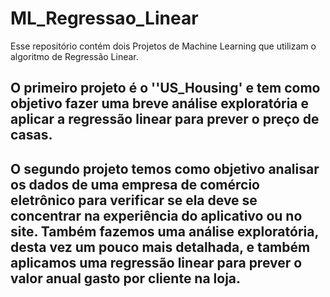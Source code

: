 # ML_Regressao_Linear
Esse repositório contém dois Projetos de Machine Learning que utilizam o algoritmo de Regressão Linear. 

## O primeiro projeto é o ''US_Housing' e tem como objetivo fazer uma breve análise exploratória e aplicar a regressão linear para prever o preço de casas. 

## O segundo projeto temos como objetivo analisar os dados de uma empresa de comércio eletrônico para verificar se ela deve se concentrar na experiência do aplicativo ou no site. Também fazemos uma análise exploratória, desta vez um pouco mais detalhada, e também aplicamos uma regressão linear para prever o valor anual gasto por cliente na loja.

